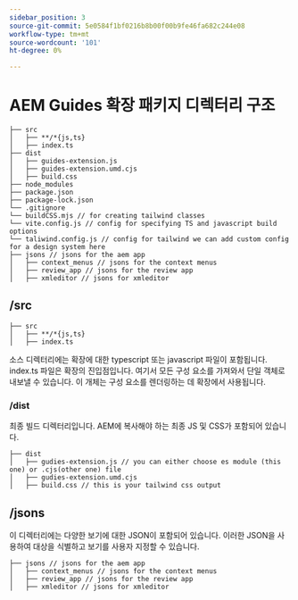 ```yaml
---
sidebar_position: 3
source-git-commit: 5e0584f1bf0216b8b00f00b9fe46fa682c244e08
workflow-type: tm+mt
source-wordcount: '101'
ht-degree: 0%

---
```



# AEM Guides 확장 패키지 디렉터리 구조

```text
├── src
│   ├── **/*{js,ts}
│   ├── index.ts
├── dist
│   ├── guides-extension.js
│   ├── guides-extension.umd.cjs
│   ├── build.css
├── node_modules
├── package.json
├── package-lock.json 
└── .gitignore
└── buildCSS.mjs // for creating tailwind classes
└── vite.config.js // config for specifying TS and javascript build options
└── taliwind.config.js // config for tailwind we can add custom config for a design system here
├── jsons // jsons for the aem app
│   ├── context_menus // jsons for the context menus
│   ├── review_app // jsons for the review app
│   ├── xmleditor // jsons for xmleditor
```

## /src

```text
├── src
│   ├── **/*{js,ts}
│   ├── index.ts
```

소스 디렉터리에는 확장에 대한 typescript 또는 javascript 파일이 포함됩니다. index.ts 파일은 확장의 진입점입니다. 여기서 모든 구성 요소를 가져와서 단일 객체로 내보낼 수 있습니다. 이 개체는 구성 요소를 렌더링하는 데 확장에서 사용됩니다.

### /dist

최종 빌드 디렉터리입니다. AEM에 복사해야 하는 최종 JS 및 CSS가 포함되어 있습니다.

```test
├── dist
│   ├── gudies-extension.js // you can either choose es module (this one) or .cjs(other one) file
│   ├── gudies-extension.umd.cjs
│   ├── build.css // this is your tailwind css output
```

## /jsons

이 디렉터리에는 다양한 보기에 대한 JSON이 포함되어 있습니다. 이러한 JSON을 사용하여 대상을 식별하고 보기를 사용자 지정할 수 있습니다.

```text
├── jsons // jsons for the aem app
│   ├── context_menus // jsons for the context menus
│   ├── review_app // jsons for the review app
│   ├── xmleditor // jsons for xmleditor
```
